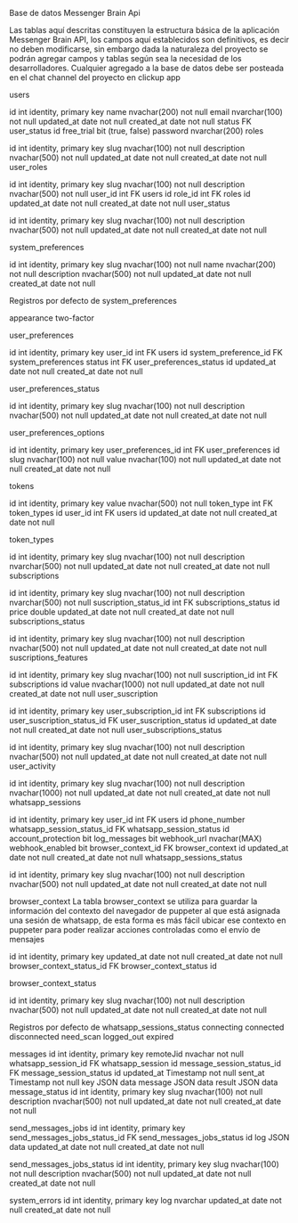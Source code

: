 Base de datos Messenger Brain Api

Las tablas aquí descritas constituyen la estructura básica de la aplicación Messenger Brain API, los campos aquí establecidos son definitivos, es decir no deben modificarse, sin embargo dada la naturaleza del proyecto se podrán agregar campos y tablas según sea la necesidad de los desarrolladores. Cualquier agregado a la base de datos debe ser posteada en el chat channel del proyecto en clickup app

users

id int identity, primary key
name nvachar(200) not null
email nvarchar(100) not null
updated_at date not null
created_at date not null
status FK user_status id
free_trial bit (true, false)
password nvarchar(200)
roles


id int identity, primary key
slug nvachar(100) not null
description nvachar(500) not null 
updated_at date not null
created_at date not null
user_roles

id int identity, primary key
slug nvachar(100) not null
description nvachar(500) not null 
user_id int FK users id
role_id int FK roles id
updated_at date not null
created_at date not null
user_status

id int identity, primary key
slug nvachar(100) not null
description nvachar(500) not null 
updated_at date not null
created_at date not null

system_preferences

id int identity, primary key
slug nvachar(100) not null
name nvachar(200) not null
description nvachar(500) not null
updated_at date not null
created_at date not null

Registros por defecto de system_preferences

appearance 
two-factor

user_preferences

id int identity, primary key
user_id int FK users id 
system_preference_id FK system_preferences
status int FK  user_preferences_status id 
updated_at date not null
created_at date not null

user_preferences_status

id int identity, primary key
slug nvachar(100) not null
description nvachar(500) not null 
updated_at date not null
created_at date not null

user_preferences_options

id int identity, primary key
user_preferences_id int FK user_preferences id 
slug nvachar(100) not null
value nvachar(100) not null
updated_at date not null
created_at date not null


tokens

id int identity, primary key
value nvachar(500) not null
token_type int FK token_types id
user_id int FK users id 
updated_at date not null
created_at date not null

token_types

id int identity, primary key
slug nvachar(100) not null
description nvarchar(500) not null
updated_at date not null
created_at date not null
subscriptions


id int identity, primary key
slug nvachar(100) not null
description nvarchar(500) not null
suscription_status_id int FK subscriptions_status id
price double
updated_at date not null
created_at date not null
subscriptions_status

id int identity, primary key
slug nvachar(100) not null
description nvachar(500) not null 
updated_at date not null
created_at date not null
suscriptions_features

id int identity, primary key
slug nvachar(100) not null
suscription_id int FK subscriptions id
value nvachar(1000) not null
updated_at date not null
created_at date not null
user_suscription

id int identity, primary key
user_subscription_id int FK subscriptions id 
user_suscription_status_id FK user_suscription_status id
updated_at date not null
created_at date not null
user_subscriptions_status

id int identity, primary key
slug nvachar(100) not null
description nvachar(500) not null 
updated_at date not null
created_at date not null
user_activity


id int identity, primary key
slug nvachar(100) not null
description nvachar(1000) not null 
updated_at date not null
created_at date not null
whatsapp_sessions

id int identity, primary key
user_id int FK users id
phone_number 
whatsapp_session_status_id FK whatsapp_session_status id
account_protection bit
log_messages bit
webhook_url nvachar(MAX) 
webhook_enabled bit
browser_context_id FK browser_context id
updated_at date not null
created_at date not null
whatsapp_sessions_status

id int identity, primary key
slug nvachar(100) not null
description nvachar(500) not null 
updated_at date not null
created_at date not null

browser_context
La tabla browser_context se utiliza para guardar la información del contexto del navegador de puppeter al que está asignada una sesión de whatsapp, de esta forma es más fácil ubicar ese contexto en puppeter para poder realizar acciones controladas como el envío de mensajes

id int identity, primary key
updated_at date not null
created_at date not null
browser_context_status_id FK browser_context_status id

browser_context_status

id int identity, primary key
slug nvachar(100) not null
description nvachar(500) not null 
updated_at date not null
created_at date not null

Registros por defecto de whatsapp_sessions_status
connecting
connected
disconnected
need_scan
logged_out
expired

messages
id int identity, primary key
remoteJid nvachar not null 
whatsapp_session_id FK whatsapp_session id
message_session_status_id FK message_session_status id
updated_at Timestamp not null
sent_at Timestamp not null
key JSON data
message JSON data
result JSON data
message_status
id int identity, primary key
slug nvachar(100) not null
description nvachar(500) not null 
updated_at date not null
created_at date not null


send_messages_jobs
id int identity, primary key
send_messages_jobs_status_id FK send_messages_jobs_status id
log JSON data
updated_at date not null
created_at date not null

send_messages_jobs_status
id int identity, primary key
slug nvachar(100) not null
description nvachar(500) not null 
updated_at date not null
created_at date not null


system_errors
id int identity, primary key
log nvarchar
updated_at date not null
created_at date not null




